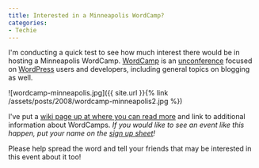 ```yaml
---
title: Interested in a Minneapolis WordCamp?
categories:
- Techie
---
```


I'm conducting a quick test to see how much interest there would be in hosting a Minneapolis WordCamp. [WordCamp](http://wordcamp.org/) is an [unconference](http://en.wikipedia.org/wiki/Unconference) focused on [WordPress](http://www.wordpress.org/) users and developers, including general topics on blogging as well.

![wordcamp-minneapolis.jpg]({{ site.url }}{% link /assets/posts/2008/wordcamp-minneapolis2.jpg %})

I've put a [wiki page up at where you can read more](http://wiki.thingelstad.com/MinneWordCamp) and link to additional information about WordCamps. _If you would like to see an event like this happen, put your name on the [sign up sheet](http://wiki.thingelstad.com/MinneWordCamp/SignUpSheet)!_

Please help spread the word and tell your friends that may be interested in this event about it too!
